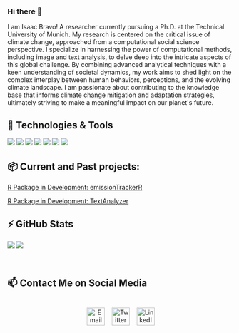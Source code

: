 ### Hi there 👋

I am Isaac Bravo! A researcher currently pursuing a Ph.D. at the Technical University of Munich. My research is centered on the critical issue of climate change, approached from a computational social science perspective. I specialize in harnessing the power of computational methods, including image and text analysis, to delve deep into the intricate aspects of this global challenge. By combining advanced analytical techniques with a keen understanding of societal dynamics, my work aims to shed light on the complex interplay between human behaviors, perceptions, and the evolving climate landscape. I am passionate about contributing to the knowledge base that informs climate change mitigation and adaptation strategies, ultimately striving to make a meaningful impact on our planet's future.
<br>

## 🔧 Technologies & Tools

![](https://img.shields.io/badge/RStudio-informational?style=flat&logo=kubernetes&logoColor=white&color=6aa6f8)
![](https://img.shields.io/badge/Editor-VS_Code-informational?style=flat&logo=visual-studio-code&logoColor=white&color=6aa6f8)
![](https://img.shields.io/badge/Code-Python-informational?style=flat&logo=python&logoColor=white&color=6aa6f8)
![](https://img.shields.io/badge/Code-JavaScript-informational?style=flat&logo=javascript&logoColor=white&color=6aa6f8)
![](https://img.shields.io/badge/SQL-informational?style=flat&logo=kubernetes&logoColor=white&color=6aa6f8)
![](https://img.shields.io/badge/HTML-informational?style=flat&logo=kubernetes&logoColor=white&color=6aa6f8)
![](https://img.shields.io/badge/CSS-informational?style=flat&logo=kubernetes&logoColor=white&color=6aa6f8)
<br>

## 📦 Current and Past projects:

[R Package in Development: emissionTrackerR](https://github.com/IsaacBravo/emissionTrackerR)

[R Package in Development: TextAnalyzer](https://github.com/IsaacBravo/TextAnalyzer)
<br>

## ⚡ GitHub Stats

<img align="left" src="https://github-readme-stats.vercel.app/api?username=IsaacBravo&show_icons=true&icon_color=CE1D2D&text_color=718096&bg_color=00000000&hide_title=true&hide_border=true" />
<img src="https://github-readme-stats.vercel.app/api/top-langs/?username=IsaacBravo&layout=compact&count_private=true&icon_color=CE1D2D&text_color=718096&bg_color=00000000&hide_title=false&hide_border=true" />
<br><br><br>

## 📫 Contact Me on Social Media

<div align="center">
<br>
&nbsp;&nbsp;&nbsp;
<a href="isaac.bravo.21@gmail.com"><img border="0" alt="Email" src="https://assets.dryicons.com/uploads/icon/svg/8009/02dc3a5c-6504-4347-85fb-3f510cfecc45.svg" width="40" height="40"></a>&nbsp;&nbsp;&nbsp;
<a href="https://twitter.com/IsaacBr45419303"><img border="0" alt="Twitter" src="https://assets.dryicons.com/uploads/icon/svg/8385/c23f7ffc-ca8d-4246-8978-ce9f6d5bcc99.svg" width="40" height="40"></a>&nbsp;&nbsp;&nbsp; 
<a href="https://www.linkedin.com/in/isaac-bravo/"><img border="0" alt="LinkedIn" src="https://assets.dryicons.com/uploads/icon/svg/8337/a347cd89-1662-4421-be90-58e5e8004eae.svg" width="40" height="40"></a>&nbsp;&nbsp;&nbsp;
  <br><br>
</div>
